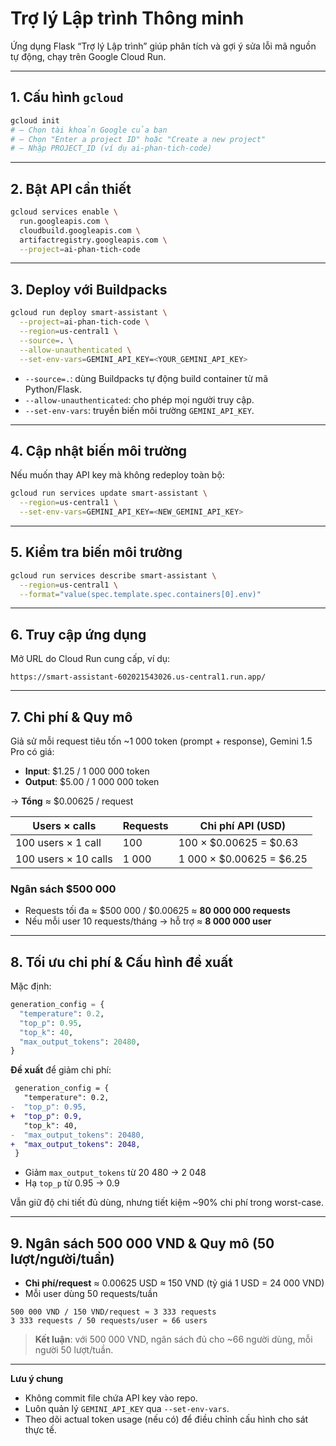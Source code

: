 
# Trợ lý Lập trình Thông minh

Ứng dụng Flask “Trợ lý Lập trình” giúp phân tích và gợi ý sửa lỗi mã nguồn tự động, chạy trên Google Cloud Run.

---

## 1. Cấu hình `gcloud`

```bash
gcloud init
# – Chọn tài khoản Google của bạn  
# – Chọn "Enter a project ID" hoặc "Create a new project"  
# – Nhập PROJECT_ID (ví dụ ai-phan-tich-code)
````

---

## 2. Bật API cần thiết

```bash
gcloud services enable \
  run.googleapis.com \
  cloudbuild.googleapis.com \
  artifactregistry.googleapis.com \
  --project=ai-phan-tich-code
```

---

## 3. Deploy với Buildpacks

```bash
gcloud run deploy smart-assistant \
  --project=ai-phan-tich-code \
  --region=us-central1 \
  --source=. \
  --allow-unauthenticated \
  --set-env-vars=GEMINI_API_KEY=<YOUR_GEMINI_API_KEY>
```

* `--source=.`: dùng Buildpacks tự động build container từ mã Python/Flask.
* `--allow-unauthenticated`: cho phép mọi người truy cập.
* `--set-env-vars`: truyền biến môi trường `GEMINI_API_KEY`.

---

## 4. Cập nhật biến môi trường

Nếu muốn thay API key mà không redeploy toàn bộ:

```bash
gcloud run services update smart-assistant \
  --region=us-central1 \
  --set-env-vars=GEMINI_API_KEY=<NEW_GEMINI_API_KEY>
```

---

## 5. Kiểm tra biến môi trường

```bash
gcloud run services describe smart-assistant \
  --region=us-central1 \
  --format="value(spec.template.spec.containers[0].env)"
```

---

## 6. Truy cập ứng dụng

Mở URL do Cloud Run cung cấp, ví dụ:

```
https://smart-assistant-602021543026.us-central1.run.app/
```

---

## 7. Chi phí & Quy mô

Giả sử mỗi request tiêu tốn \~1 000 token (prompt + response), Gemini 1.5 Pro có giá:

* **Input**: \$1.25 / 1 000 000 token
* **Output**: \$5.00 / 1 000 000 token

→ **Tổng** ≈ \$0.00625 / request

| Users × calls        | Requests | Chi phí API (USD)          |
| -------------------- | -------- | -------------------------- |
| 100 users × 1 call   | 100      | 100 × \$0.00625 = \$0.63   |
| 100 users × 10 calls | 1 000    | 1 000 × \$0.00625 = \$6.25 |

### Ngân sách \$500 000

* Requests tối đa ≈ \$500 000 / \$0.00625 ≈ **80 000 000 requests**
* Nếu mỗi user 10 requests/tháng → hỗ trợ ≈ **8 000 000 user**

---

## 8. Tối ưu chi phí & Cấu hình đề xuất

Mặc định:

```python
generation_config = {
  "temperature": 0.2,
  "top_p": 0.95,
  "top_k": 40,
  "max_output_tokens": 20480,
}
```

**Đề xuất** để giảm chi phí:

```diff
 generation_config = {
   "temperature": 0.2,
-  "top_p": 0.95,
+  "top_p": 0.9,
   "top_k": 40,
-  "max_output_tokens": 20480,
+  "max_output_tokens": 2048,
 }
```

* Giảm `max_output_tokens` từ 20 480 → 2 048
* Hạ `top_p` từ 0.95 → 0.9

Vẫn giữ độ chi tiết đủ dùng, nhưng tiết kiệm \~90% chi phí trong worst-case.

---

## 9. Ngân sách 500 000 VND & Quy mô (50 lượt/người/tuần)

* **Chi phí/request** ≈ 0.00625 USD ≈ 150 VND
  (tỷ giá 1 USD = 24 000 VND)
* Mỗi user dùng 50 requests/tuần

```
500 000 VND / 150 VND/request ≈ 3 333 requests
3 333 requests / 50 requests/user ≈ 66 users
```

> **Kết luận**: với 500 000 VND, ngân sách đủ cho \~66 người dùng, mỗi người 50 lượt/tuần.

---

**Lưu ý chung**

* Không commit file chứa API key vào repo.
* Luôn quản lý `GEMINI_API_KEY` qua `--set-env-vars`.
* Theo dõi actual token usage (nếu có) để điều chỉnh cấu hình cho sát thực tế.

```
